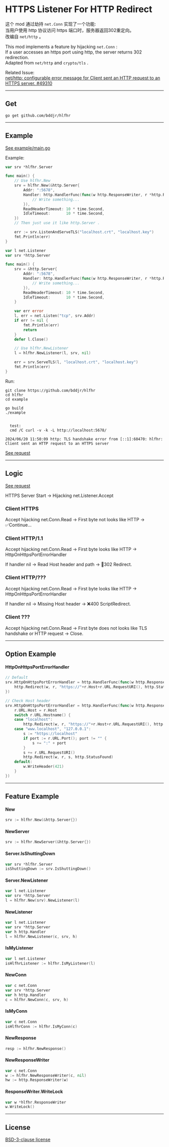 # HTTPS Listener For HTTP Redirect

这个 mod 通过劫持 `net.Conn` 实现了一个功能:   
当用户使用 http 协议访问 https 端口时，服务器返回302重定向。  
改编自 `net/http` 。  

This mod implements a feature by hijacking `net.Conn` :  
If a user accesses an https port using http, the server returns 302 redirection.  
Adapted from `net/http`  and `crypto/tls` .  

Related Issue:  
[net/http: configurable error message for Client sent an HTTP request to an HTTPS server. #49310](https://github.com/golang/go/issues/49310)  


***
## Get
```
go get github.com/bddjr/hlfhr
```


***
## Example
[See example/main.go](example/main.go)  

Example:  
```go
var srv *hlfhr.Server

func main() {
	// Use hlfhr.New
	srv = hlfhr.New(&http.Server{
		Addr: ":5678",
		Handler: http.HandlerFunc(func(w http.ResponseWriter, r *http.Request) {
			// Write something...
		}),
		ReadHeaderTimeout: 10 * time.Second,
		IdleTimeout:       10 * time.Second,
	})
	// Then just use it like http.Server .

	err := srv.ListenAndServeTLS("localhost.crt", "localhost.key")
	fmt.Println(err)
}
```
```go
var l net.Listener
var srv *http.Server

func main() {
	srv = &http.Server{
		Addr: ":5678",
		Handler: http.HandlerFunc(func(w http.ResponseWriter, r *http.Request) {
			// Write something...
		}),
		ReadHeaderTimeout: 10 * time.Second,
		IdleTimeout:       10 * time.Second,
	}

	var err error
	l, err = net.Listen("tcp", srv.Addr)
	if err != nil {
		fmt.Println(err)
		return
	}
	defer l.Close()

	// Use hlfhr.NewListener
	l = hlfhr.NewListener(l, srv, nil)

	err = srv.ServeTLS(l, "localhost.crt", "localhost.key")
	fmt.Println(err)
}
```

Run:  
```
git clone https://github.com/bddjr/hlfhr
cd hlfhr
cd example

go build
./example
```

```

  test:
  cmd /C curl -v -k -L http://localhost:5678/

2024/06/20 11:50:09 http: TLS handshake error from [::1]:60470: hlfhr: Client sent an HTTP request to an HTTPS server
```

[See request](README_curl.md)  


***
## Logic

[See request](README_curl.md)  

HTTPS Server Start -> Hijacking net.Listener.Accept  

### Client HTTPS 
Accept hijacking net.Conn.Read -> First byte not looks like HTTP -> ✅Continue...  

### Client HTTP/1.1
Accept hijacking net.Conn.Read -> First byte looks like HTTP -> HttpOnHttpsPortErrorHandler

If handler nil -> Read Host header and path -> 🔄302 Redirect.  

### Client HTTP/???
Accept hijacking net.Conn.Read -> First byte looks like HTTP -> HttpOnHttpsPortErrorHandler

If handler nil -> Missing Host header -> ❌400 ScriptRedirect.  

### Client ???
Accept hijacking net.Conn.Read -> First byte does not looks like TLS handshake or HTTP request -> Close.

***
## Option Example

#### HttpOnHttpsPortErrorHandler
```go
// Default
srv.HttpOnHttpsPortErrorHandler = http.HandlerFunc(func(w http.ResponseWriter, r *http.Request) {
	http.Redirect(w, r, "https://"+r.Host+r.URL.RequestURI(), http.StatusFound)
})
```
```go
// Check Host header
srv.HttpOnHttpsPortErrorHandler = http.HandlerFunc(func(w http.ResponseWriter, r *http.Request) {
	r.URL.Host = r.Host
	switch r.URL.Hostname() {
	case "localhost":
		http.Redirect(w, r, "https://"+r.Host+r.URL.RequestURI(), http.StatusFound)
	case "www.localhost", "127.0.0.1":
		s := "https://localhost"
		if port := r.URL.Port(); port != "" {
			s += ":" + port
		}
		s += r.URL.RequestURI()
		http.Redirect(w, r, s, http.StatusFound)
	default:
		w.WriteHeader(421)
	}
})
```

***
## Feature Example

#### New  
```go
srv := hlfhr.New(&http.Server{})
```

#### NewServer  
```go
srv := hlfhr.NewServer(&http.Server{})
```

#### Server.IsShuttingDown
```go
var srv *hlfhr.Server
isShuttingDown := srv.IsShuttingDown()
```

#### Server.NewListener
```go
var l net.Listener
var srv *http.Server
l = hlfhr.New(srv).NewListener(l)
```

#### NewListener
```go
var l net.Listener
var srv *http.Server
var h http.Handler
l = hlfhr.NewListener(c, srv, h)
```

#### IsMyListener
```go
var l net.Listener
isHlfhrListener := hlfhr.IsMyListener(l)
```

#### NewConn
```go
var c net.Conn
var srv *http.Server
var h http.Handler
c = hlfhr.NewConn(c, srv, h)
```

#### IsMyConn
```go
var c net.Conn
isHlfhrConn := hlfhr.IsMyConn(c)
```

#### NewResponse
```go
resp := hlfhr.NewResponse()
```

#### NewResponseWriter
```go
var c net.Conn
w := hlfhr.NewResponseWriter(c, nil)
hw := http.ResponseWriter(w)
```

#### ResponseWriter.WriteLock
```go
var w *hlfhr.ResponseWriter
w.WriteLock()
```


***
## License
[BSD-3-clause license](LICENSE.txt)  
